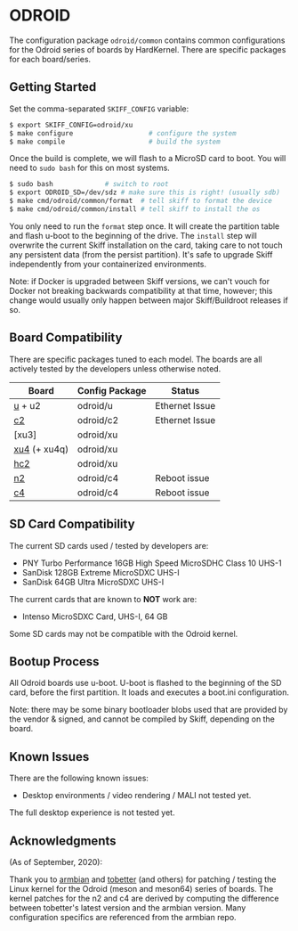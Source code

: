 # ODROID

The configuration package `odroid/common` contains common configurations for the
Odroid series of boards by HardKernel. There are specific packages for each
board/series.

## Getting Started

Set the comma-separated `SKIFF_CONFIG` variable:

```sh
$ export SKIFF_CONFIG=odroid/xu
$ make configure                   # configure the system
$ make compile                     # build the system
```

Once the build is complete, we will flash to a MicroSD card to boot. You will
need to `sudo bash` for this on most systems.

```sh
$ sudo bash             # switch to root
$ export ODROID_SD=/dev/sdz # make sure this is right! (usually sdb)
$ make cmd/odroid/common/format  # tell skiff to format the device
$ make cmd/odroid/common/install # tell skiff to install the os
```

You only need to run the `format` step once. It will create the partition table
and flash u-boot to the beginning of the drive. The `install` step will
overwrite the current Skiff installation on the card, taking care to not touch
any persistent data (from the persist partition). It's safe to upgrade Skiff
independently from your containerized environments.

Note: if Docker is upgraded between Skiff versions, we can't vouch for Docker
not breaking backwards compatibility at that time, however; this change would
usually only happen between major Skiff/Buildroot releases if so.

## Board Compatibility

There are specific packages tuned to each model. The boards are all actively
tested by the developers unless otherwise noted.

| **Board**       | **Config Package** | Status         |
| --------------- | -----------------  | --------       |
| [u] + u2        | odroid/u           | Ethernet Issue |
| [c2]            | odroid/c2          | Ethernet Issue |
| [xu3]           | odroid/xu          |                |
| [xu4] (+ xu4q)  | odroid/xu          |                |
| [hc2]           | odroid/xu          |                |
| [n2]            | odroid/c4          | Reboot issue   |
| [c4]            | odroid/c4          | Reboot issue   |

[u]: https://wiki.odroid.com/old_product/odroid-x_u_q/odroid_u3/odroid-u3
[xu4]: https://wiki.odroid.com/odroid-xu4/odroid-xu4
[hc2]: https://www.hardkernel.com/shop/odroid-hc2-home-cloud-two/
[n2]: https://www.hardkernel.com/shop/odroid-n2-with-4gbyte-ram-2/
[c2]: https://www.hardkernel.com/shop/odroid-c2/
[c4]: https://www.hardkernel.com/shop/odroid-c4/

## SD Card Compatibility

The current SD cards used / tested by developers are:

 - PNY Turbo Performance 16GB High Speed MicroSDHC Class 10 UHS-1
 - SanDisk 128GB Extreme MicroSDXC UHS-I 
 - SanDisk 64GB Ultra MicroSDXC UHS-I

The current cards that are known to **NOT** work are:

 - Intenso MicroSDXC Card, UHS-I, 64 GB

Some SD cards may not be compatible with the Odroid kernel.

## Bootup Process

All Odroid boards use u-boot. U-boot is flashed to the beginning of the SD card,
before the first partition. It loads and executes a boot.ini configuration.

Note: there may be some binary bootloader blobs used that are provided by the
vendor & signed, and cannot be compiled by Skiff, depending on the board.

## Known Issues

There are the following known issues:

 - Desktop environments / video rendering / MALI not tested yet.

The full desktop experience is not tested yet.

## Acknowledgments

(As of September, 2020):

Thank you to [armbian] and [tobetter] (and others) for patching / testing the
Linux kernel for the Odroid (meson and meson64) series of boards. The kernel
patches for the n2 and c4 are derived by computing the difference between
tobetter's latest version and the armbian version. Many configuration specifics
are referenced from the armbian repo.

[armbian]: https://github.com/armbian/build
[tobetter]: https://github.com/tobetter/linux

